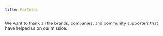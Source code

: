 ```yaml
---
title: Partners
---
```


We want to thank all the brands, companies, and community supporters that have helped us on our mission.
